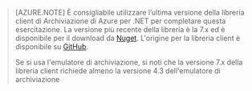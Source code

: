 >[AZURE.NOTE] È consigliabile utilizzare l’ultima versione della libreria client di Archiviazione di Azure per .NET per completare questa esercitazione. La versione più recente della libreria è la 7.x ed è disponibile per il download da [Nuget](https://www.nuget.org/packages/WindowsAzure.Storage/). L'origine per la libreria client è disponibile su [GitHub](https://github.com/Azure/azure-storage-net).
>
>Se si usa l'emulatore di archiviazione, si noti che la versione 7.x della libreria client richiede almeno la versione 4.3 dell'emulatore di archiviazione

<!---HONumber=AcomDC_0420_2016-->